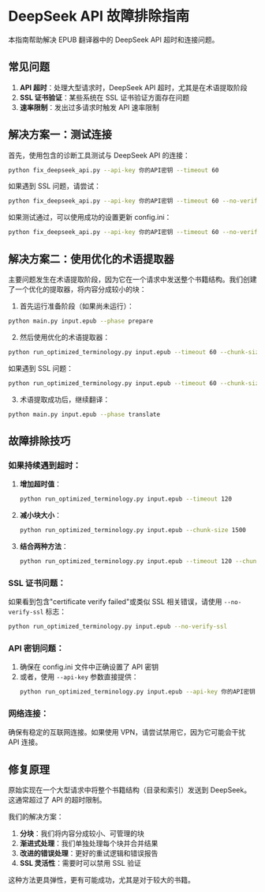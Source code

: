 # DeepSeek API 故障排除指南

本指南帮助解决 EPUB 翻译器中的 DeepSeek API 超时和连接问题。

## 常见问题

1. **API 超时**：处理大型请求时，DeepSeek API 超时，尤其是在术语提取阶段
2. **SSL 证书验证**：某些系统在 SSL 证书验证方面存在问题
3. **速率限制**：发出过多请求时触发 API 速率限制

## 解决方案一：测试连接

首先，使用包含的诊断工具测试与 DeepSeek API 的连接：

```bash
python fix_deepseek_api.py --api-key 你的API密钥 --timeout 60
```

如果遇到 SSL 问题，请尝试：

```bash
python fix_deepseek_api.py --api-key 你的API密钥 --timeout 60 --no-verify-ssl
```

如果测试通过，可以使用成功的设置更新 config.ini：

```bash
python fix_deepseek_api.py --api-key 你的API密钥 --timeout 60 --no-verify-ssl --update-config
```

## 解决方案二：使用优化的术语提取器

主要问题发生在术语提取阶段，因为它在一个请求中发送整个书籍结构。我们创建了一个优化的提取器，将内容分成较小的块：

1. 首先运行准备阶段（如果尚未运行）：

```bash
python main.py input.epub --phase prepare
```

2. 然后使用优化的术语提取器：

```bash
python run_optimized_terminology.py input.epub --timeout 60 --chunk-size 3000
```

如果遇到 SSL 问题：

```bash
python run_optimized_terminology.py input.epub --timeout 60 --chunk-size 3000 --no-verify-ssl
```

3. 术语提取成功后，继续翻译：

```bash
python main.py input.epub --phase translate
```

## 故障排除技巧

### 如果持续遇到超时：

1. **增加超时值**：
   ```bash
   python run_optimized_terminology.py input.epub --timeout 120
   ```

2. **减小块大小**：
   ```bash
   python run_optimized_terminology.py input.epub --chunk-size 1500
   ```

3. **结合两种方法**：
   ```bash
   python run_optimized_terminology.py input.epub --timeout 120 --chunk-size 1500
   ```

### SSL 证书问题：

如果看到包含"certificate verify failed"或类似 SSL 相关错误，请使用 `--no-verify-ssl` 标志：

```bash
python run_optimized_terminology.py input.epub --no-verify-ssl
```

### API 密钥问题：

1. 确保在 config.ini 文件中正确设置了 API 密钥
2. 或者，使用 `--api-key` 参数直接提供：
   ```bash
   python run_optimized_terminology.py input.epub --api-key 你的API密钥
   ```

### 网络连接：

确保有稳定的互联网连接。如果使用 VPN，请尝试禁用它，因为它可能会干扰 API 连接。

## 修复原理

原始实现在一个大型请求中将整个书籍结构（目录和索引）发送到 DeepSeek。这通常超过了 API 的超时限制。

我们的解决方案：

1. **分块**：我们将内容分成较小、可管理的块
2. **渐进式处理**：我们单独处理每个块并合并结果
3. **改进的错误处理**：更好的重试逻辑和错误报告
4. **SSL 灵活性**：需要时可以禁用 SSL 验证

这种方法更具弹性，更有可能成功，尤其是对于较大的书籍。
